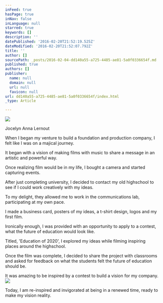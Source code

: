 ```yaml
---
inFeed: true
hasPage: true
inNav: false
inLanguage: null
starred: true
keywords: []
description: ''
datePublished: '2016-02-20T21:52:19.525Z'
dateModified: '2016-02-20T21:52:07.792Z'
title: ''
author: []
sourcePath: _posts/2016-02-04-dd140a55-a725-4485-ae81-5a0f0336654f.md
published: true
authors: []
publisher:
  name: null
  domain: null
  url: null
  favicon: null
url: dd140a55-a725-4485-ae81-5a0f0336654f/index.html
_type: Article

---
```

![](https://the-grid-user-content.s3-us-west-2.amazonaws.com/7a48d9d2-a56d-41c9-970c-212c57a9c6ec.png)

Jocelyn Anna Lernout

When I
began my venture to build a foundation and production company, I felt like I
was on a majical journey.

It began with
a vision of making films with music to share a message in an artistic and
powerful way.

Once realizing film would
be in my life, I bought a camera and started capturing events.

After just completing university, I decided
to contact my old highschool to see if I could work creatively with my
ideas.

To my delight, they allowed me to
work in the communications lab, participating at my own pace.

I made a business card, posters of my ideas,
a t-shirt design, logos and my first film.

Ironically enough, I was provided with an opportunity to apply to a
contest, what the future of education would look like.

Titled, 'Education of 2020', I explored my
ideas while filming inspiring places around the highschool.

Once the film was complete, I decided to
share the project with classrooms and asked for feedback on what the students
felt the future of education should be. 

It was amazing to be
inspired by a contest to build a vision for my company.
![](https://the-grid-user-content.s3-us-west-2.amazonaws.com/a706d8ad-03a1-4d6a-9533-69c2b5cd48c3.jpg)

Today, I am re-inspired and invigorated at
being in a renewed time, ready to make my vision reality.